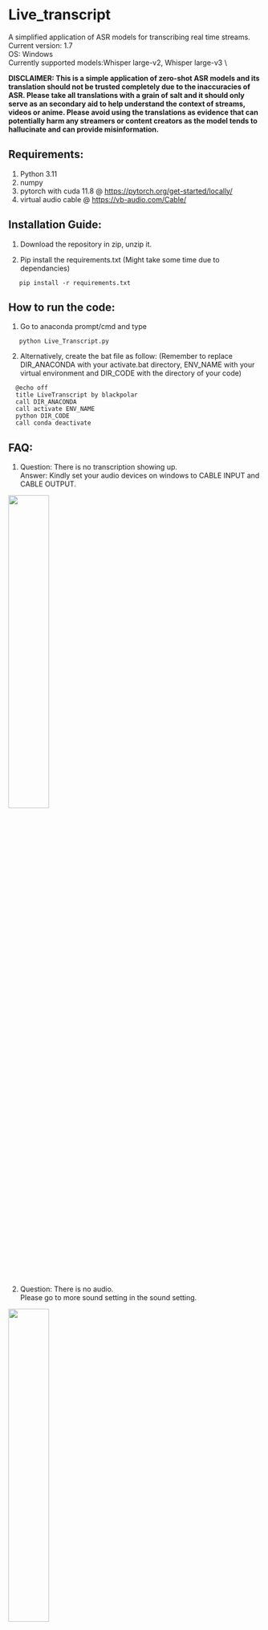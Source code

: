 # Live_transcript
A simplified application of ASR models for transcribing real time streams.\
Current version: 1.7 \
OS: Windows \
Currently supported models:Whisper large-v2, Whisper large-v3 \

**DISCLAIMER: This is a simple application of zero-shot ASR models and its translation should not be trusted completely due to the inaccuracies of ASR.
Please take all translations with a grain of salt and it should only serve as an secondary aid to help understand the context of streams, videos or anime.
Please avoid using the translations as evidence that can potentially harm any streamers or content creators as the model tends to hallucinate and can provide
misinformation.**


## Requirements: 
1) Python 3.11
2) numpy
3) pytorch with cuda 11.8 @ https://pytorch.org/get-started/locally/
4) virtual audio cable @ https://vb-audio.com/Cable/

## Installation Guide:
1) Download the repository in zip, unzip it.

2) Pip install the requirements.txt (Might take some time due to dependancies)
```
   pip install -r requirements.txt
```
## How to run the code:
1) Go to anaconda prompt/cmd and type
```
   python Live_Transcript.py
```
2) Alternatively, create the bat file as follow: (Remember to replace DIR_ANACONDA with your activate.bat directory,
   ENV_NAME with your virtual environment and DIR_CODE with the directory of your code)
```   
  @echo off
  title LiveTranscript by blackpolar
  call DIR_ANACONDA 
  call activate ENV_NAME
  python DIR_CODE
  call conda deactivate
```
## FAQ:
1) Question: There is no transcription showing up.\
Answer: Kindly set your audio devices on windows to CABLE INPUT and CABLE OUTPUT. 
<img src="https://github.com/blackpolarz/Live_transcript/assets/126226575/9d5ffcb7-32f1-48c3-82da-14ba0dc7bdec" width=40% height=40%>

2) Question: There is no audio.\
Please go to more sound setting in the sound setting.
<img src="https://github.com/blackpolarz/Live_transcript/assets/126226575/bf7809f1-de6d-4ace-9c8a-d203d3a43386" width=40% height=40%>

Select the Recording tab,CABLE OUTPUT properties.Select the Listen tab and check the Listen to this device. \
Please change the playback through this device to your headphone or speaker. \
<img src="https://github.com/blackpolarz/Live_transcript/assets/126226575/e7f438da-23d6-4e4b-94c0-8db8d5e1491c" width=30% height=30%>  <img src="https://github.com/blackpolarz/Live_transcript/assets/126226575/972bee94-41ce-4389-b181-dfce9121427f" width=30% height=30%>

## Acknowledgement:
All copyrights belong to original authors of faster-whisper, whisper, sound-device and pytorch.







